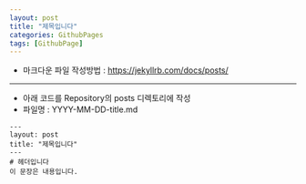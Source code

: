 ```yaml
---
layout: post 
title: "제목입니다" 
categories: GithubPages
tags: [GithubPage]
---
```

- 마크다운 파일 작성방법 : https://jekyllrb.com/docs/posts/
---
- 아래 코드를 Repository의 posts 디렉토리에 작성
- 파일명 : YYYY-MM-DD-title.md
```
--- 
layout: post 
title: "제목입니다" 
---
# 헤더입니다
이 문장은 내용입니다.
```

